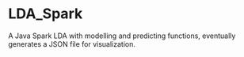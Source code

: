 # LDA_Spark
A Java Spark LDA with modelling and predicting functions, eventually generates a JSON file for visualization.
